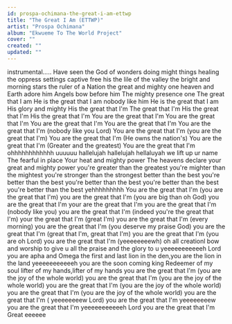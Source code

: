 ```yaml
---
id: prospa-ochimana-the-great-i-am-ettwp
title: "The Great I Am (ETTWP)"
artist: "Prospa Ochimana"
album: "Ekwueme To The World Project"
cover: ""
created: ""
updated: ""
---
```


instrumental.....
Have seen the God of wonders doing might things
healing the oppress
settings captive free
his the lile of the valley
the bright and morning stars
the ruler of a Nation
the great and mighty one
heaven and Earth adore him
Angels bow before him
The mighty presence one
The great that I am
He is the great that I am
nobody like him
He is the great that I am
His glory and mighty
His the great that I'm
The great that I'm
His the great that I'm
His the great that I'm
You are the great that I'm
You are the great that I'm
You are the great that I'm
You are the great that I'm
You are the great that I'm
(nobody like you Lord)
You are the great that I'm
(you are the great that I'm)
You are the great that I'm
(He owns the nation's)
You are the great that I'm
(Greater and the greatest)
You are the great that I'm
ohhhhhhhhhhhh uuuuuu
hallelujah hallelujah
hellaluyah we lift up ur name
The fearful in place
Your heat and mighty power
The heavens declare
your great and mighty power
you're greater than the greatest
you're mighter than the mightest
you're stronger than the strongest
better than the best
you're better than the best
you're better than the best
you're better than the best
you're better than the best
yehhhhhhhhh
You are the great that I'm
(you are the great that I'm)
you are the great that I'm
(you are big than oh God)
you are the great that I'm
your are the great that I'm
you are the great that I'm
(nobody like you)
you are the great that I'm
(indeed you're the great that I'm)
your the great that I'm
(great I'm)
you are the great that I'm
(every morning)
you are the great that I'm
(you deserve my praise God)
you are the great that I'm
(great that I'm, great that I'm)
you are the great that I'm
(you are oh Lord)
you are the great that I'm
(yeeeeeeeewh)
oh all creationl bow and worship
to give u all the praise and the glory to u
yeeeeeeeeeeeh Lord
you are apha and Omega
the first and last
lion in the den,you are the lion in the land
yeeeeeeeeeeeh
you are the soon coming king
Redeemer of my soul
lifter of my hands,lifter of my hands
you are the great that I'm
(you are the joy of the whole world)
you are the great that I'm
(you are the joy of the whole world)
you are the great that I'm
(you are the joy of the whole world)
you are the great that I'm
(you are the joy of the whole world)
you are the great that I'm
( yeeeeeeeew Lord)
you are the great that I'm
yeeeeeeeew you are the great that I'm
yeeeeeeeeeeeh Lord you are the great that I'm
Great eeeeee